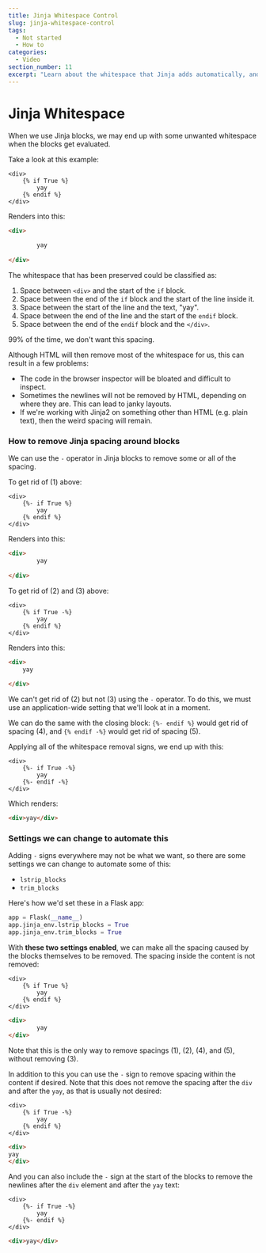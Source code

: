 ```yaml
---
title: Jinja Whitespace Control
slug: jinja-whitespace-control
tags:
  - Not started
  - How to
categories:
  - Video
section_number: 11
excerpt: "Learn about the whitespace that Jinja adds automatically, and how to remove it if you don't want it!"
---
```


# Jinja Whitespace

When we use Jinja blocks, we may end up with some unwanted whitespace when the blocks get evaluated.

Take a look at this example:

```jinja2
<div>
    {% if True %}
        yay
    {% endif %}
</div>
```

Renders into this:

```html
<div>
    
        yay
    
</div>
```

The whitespace that has been preserved could be classified as:

1. Space between `<div>` and the start of the `if` block.
2. Space between the end of the `if` block and the start of the line inside it.
3. Space between the start of the line and the text, "yay".
4. Space between the end of the line and the start of the `endif` block.
5. Space between the end of the `endif` block and the `</div>`.

99% of the time, we don't want this spacing.

Although HTML will then remove most of the whitespace for us, this can result in a few problems:

- The code in the browser inspector will be bloated and difficult to inspect.
- Sometimes the newlines will not be removed by HTML, depending on where they are. This can lead to janky layouts.
- If we're working with Jinja2 on something other than HTML (e.g. plain text), then the weird spacing will remain.

### How to remove Jinja spacing around blocks

We can use the `-` operator in Jinja blocks to remove some or all of the spacing.

To get rid of (1) above:

```jinja2
<div>
    {%- if True %}
        yay
    {% endif %}
</div>
```

Renders into this:

```html
<div>
        yay
    
</div>
```

To get rid of (2) and (3) above:

```jinja2
<div>
    {% if True -%}
        yay
    {% endif %}
</div>
```

Renders into this:

```html
<div>
    yay
    
</div>
```

We can't get rid of (2) but not (3) using the `-` operator. To do this, we must use an application-wide setting that we'll look at in a moment.

We can do the same with the closing block: `{%- endif %}` would get rid of spacing (4), and `{% endif -%}` would get rid of spacing (5).

Applying all of the whitespace removal signs, we end up with this:

```jinja2
<div>
    {%- if True -%}
        yay
    {%- endif -%}
</div>
```

Which renders:

```html
<div>yay</div>
```

### Settings we can change to automate this

Adding `-` signs everywhere may not be what we want, so there are some settings we can change to automate some of this:

- `lstrip_blocks`
- `trim_blocks`

Here's how we'd set these in a Flask app:

```python
app = Flask(__name__)
app.jinja_env.lstrip_blocks = True
app.jinja_env.trim_blocks = True
```

With **these two settings enabled**, we can make all the spacing caused by the blocks themselves to be removed. The spacing inside the content is not removed:

```jinja2
<div>
    {% if True %}
        yay
    {% endif %}
</div>
```

```html
<div>
        yay
</div>
```

Note that this is the only way to remove spacings (1), (2), (4), and (5), without removing (3).

In addition to this you can use the `-` sign to remove spacing within the content if desired. Note that this does not remove the spacing after the `div` and after the `yay`, as that is usually not desired:

```jinja2
<div>
    {% if True -%}
        yay
    {% endif %}
</div>
```

```html
<div>
yay
</div>
```

And you can also include the `-` sign at the start of the blocks to remove the newlines after the `div` element and after the `yay` text:

```jinja2
<div>
    {%- if True -%}
        yay
    {%- endif %}
</div>
```

```html
<div>yay</div>
```